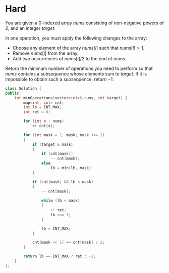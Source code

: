 # Hard

You are given a 0-indexed array $nums$ consisting of non-negative powers of 2, and an integer $target$.

In one operation, you must apply the following changes to the array:

- Choose any element of the array $nums[i]$ such that $nums[i] > 1$.
- Remove $nums[i]$ from the array.
- Add two occurrences of $nums[i] / 2$ to the end of nums.

Return the minimum number of operations you need to perform so that $nums$ contains a subsequence whose elements sum to $target$. If it is impossible to obtain such a subsequence, return $-1$.

```cpp
class Solution {
public:
    int minOperations(vector<int>& nums, int target) {
        map<int, int> cnt;
        int lb = INT_MAX;
        int ret = 0;

        for (int x : nums)
            ++ cnt[x];

        for (int mask = 1; mask; mask <<= 1)
        {
            if (target & mask)
            {
                if (cnt[mask])
                    -- cnt[mask];
                else
                    lb = min(lb, mask);
            }

            if (cnt[mask] && lb < mask)
            {
                -- cnt[mask];
                
                while (lb < mask)
                {
                    ++ ret;
                    lb <<= 1;
                }

                lb = INT_MAX;
            }

            cnt[mask << 1] += cnt[mask] / 2;
        }

        return lb == INT_MAX ? ret : -1;
    }
};
```
